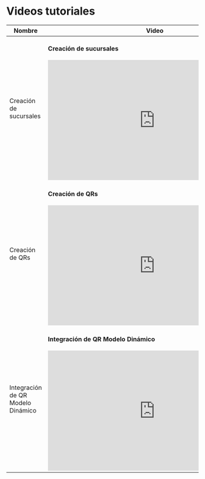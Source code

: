# Videos tutoriales

|Nombre|Video| 
|---|---|
|Creación de sucursales|<br/> **Creación de sucursales** </br> <br/> <iframe width="560" height="315" src="https://www.youtube.com/embed/189eQj6cbLw" title="YouTube video player" frameborder="0" allow="accelerometer; autoplay; clipboard-write; encrypted-media; gyroscope; picture-in-picture" allowfullscreen></iframe><br/> |
|Creación de QRs|<br/> **Creación de QRs** </br> <br/> <iframe width="560" height="315" src="https://www.youtube.com/embed/ARYVc5tYSRw" title="YouTube video player" frameborder="0" allow="accelerometer; autoplay; clipboard-write; encrypted-media; gyroscope; picture-in-picture" allowfullscreen></iframe><br/>|
|Integración de QR Modelo Dinámico|<br/> **Integración de QR Modelo Dinámico** </br> <br/> <iframe width="560" height="315" src="https://www.youtube.com/embed/QZeJBMGQivE" title="YouTube video player" frameborder="0" allow="accelerometer; autoplay; clipboard-write; encrypted-media; gyroscope; picture-in-picture" allowfullscreen></iframe><br/>|